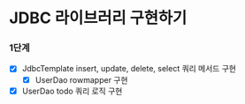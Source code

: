 # JDBC 라이브러리 구현하기

### 1단계
- [x] JdbcTemplate insert, update, delete, select 쿼리 메서드 구현
  - [x] UserDao rowmapper 구현
- [x] UserDao todo 쿼리 로직 구현

